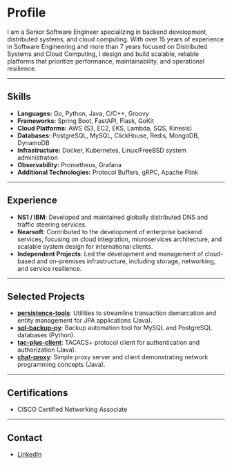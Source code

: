 # Profile

I am a Senior Software Engineer specializing in backend development, distributed systems, and cloud computing. With over 15 years of experience in Software Engineering and more than 7 years focused on Distributed Systems and Cloud Computing, I design and build scalable, reliable platforms that prioritize performance, maintainability, and operational resilience.

---

## Skills

- **Languages:** Go, Python, Java, C/C++, Groovy
- **Frameworks:** Spring Boot, FastAPI, Flask, GoKit
- **Cloud Platforms:** AWS (S3, EC2, EKS, Lambda, SQS, Kinesis)
- **Databases:** PostgreSQL, MySQL, ClickHouse, Redis, MongoDB, DynamoDB
- **Infrastructure:** Docker, Kubernetes, Linux/FreeBSD system administration
- **Observability:** Prometheus, Grafana
- **Additional Technologies:** Protocol Buffers, gRPC, Apache Flink

---

## Experience

- **NS1 / IBM**: Developed and maintained globally distributed DNS and traffic steering services.
- **Nearsoft**: Contributed to the development of enterprise backend services, focusing on cloud integration, microservices architecture, and scalable system design for international clients.
- **Independent Projects**: Led the development and management of cloud-based and on-premises infrastructure, including storage, networking, and service resilience.

---

## Selected Projects

- [**persistence-tools**](https://github.com/antoniovl/persistence-tools): Utilities to streamline transaction demarcation and entity management for JPA applications (Java).
- [**sql-backup-py**](https://github.com/antoniovl/sql-backup-py): Backup automation tool for MySQL and PostgreSQL databases (Python).
- [**tac-plus-client**](https://github.com/antoniovl/tac-plus-client): TACACS+ protocol client for authentication and authorization (Java).
- [**chat-proxy**](https://github.com/antoniovl/chat-proxy): Simple proxy server and client demonstrating network programming concepts (Java).

---

## Certifications

- CISCO Certified Networking Associate

---

## Contact

- [LinkedIn](https://www.linkedin.com/in/antoniovarelalizardi/)


<!--
**antoniovl/antoniovl** is a ✨ _special_ ✨ repository because its `README.md` (this file) appears on your GitHub profile.

Here are some ideas to get you started:

- 🔭 I’m currently working on ...
- 🌱 I’m currently learning ...
- 👯 I’m looking to collaborate on ...
- 🤔 I’m looking for help with ...
- 💬 Ask me about ...
- 📫 How to reach me: ...
- 😄 Pronouns: ...
- ⚡ Fun fact: ...
-->
